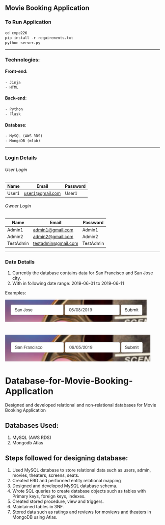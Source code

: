 ## Movie Booking Application

### To Run Application 

```
cd cmpe226
pip install -r requirements.txt
python server.py
```

---

### Technologies:

#### Front-end:
```
- Jinja
- HTML
```

#### Back-end:
```
- Python
- Flask
```

#### Database:
```
- MySQL (AWS RDS)
- MongoDB (mlab)
```

---

### Login Details

###### User Login

| Name          | Email                     | Password   |
|---------------| ------------------------- | -----------|
| User1         | user1@gmail.com           | User1      |

###### Owner Login

| Name          | Email                | Password        |
|---------------| ---------------------| ----------------|
| Admin1        | admin1@gmail.com     | Admin1          |
| Admin2        | admin2@gmail.com     | Admin2          |
| TestAdmin     | testadmin@gmail.com  | TestAdmin       |

---

### Data Details

1. Currently the database contains data for San Francisco and San Jose city.
2. With in following date range: 2019-06-01 to 2019-06-11

Examples:

![example1](static/images/example1.png)

![example2](static/images/example2.png)
=======
# Database-for-Movie-Booking-Application
Designed and developed relational and non-relational databases for Movie Booking Application
## Databases Used:
1. MySQL (AWS RDS)
2. Mongodb Atlas

## Steps followed for designing database:
1. Used MySQL database to store relational data such as users, admin, movies, theaters, screens, seats.
2. Created ERD and performed entity relational mapping
3. Designed and developed MySQL database schema. 
4. Wrote SQL queries to create database objects such as tables with Primary keys, foreign keys, indexes.
5. Created stored procedure, view and triggers.
6. Maintained tables in 3NF.
7. Stored data such as ratings and reviews for moviews and theaters in MongoDB using Atlas.


